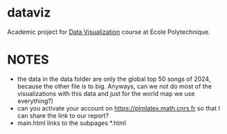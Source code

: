 # dataviz

Academic project for [Data Visualization](https://www.enseignement.polytechnique.fr/informatique/CSC_51052/) course at Ecole Polytechnique.

# NOTES
- the data in the data folder are only the global top 50 songs of 2024, because the other file is to big. Anyways, can we not do most of the visualizations with this data and just for the world map we use everything?)
- can you activate your account on https://plmlatex.math.cnrs.fr so that I can share the link to our report?
- main.html links to the subpages *.html
